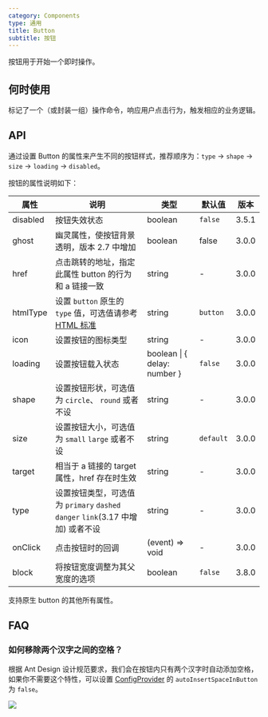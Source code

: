 ```yaml
---
category: Components
type: 通用
title: Button
subtitle: 按钮
---
```


按钮用于开始一个即时操作。

## 何时使用

标记了一个（或封装一组）操作命令，响应用户点击行为，触发相应的业务逻辑。

## API

通过设置 Button 的属性来产生不同的按钮样式，推荐顺序为：`type` -> `shape` -> `size` -> `loading` -> `disabled`。

按钮的属性说明如下：

| 属性 | 说明 | 类型 | 默认值 | 版本 |
| --- | --- | --- | --- | --- |
| disabled | 按钮失效状态 | boolean | `false` | 3.5.1 |
| ghost | 幽灵属性，使按钮背景透明，版本 2.7 中增加 | boolean | false | 3.0.0 |
| href | 点击跳转的地址，指定此属性 button 的行为和 a 链接一致 | string | - | 3.0.0 |
| htmlType | 设置 `button` 原生的 `type` 值，可选值请参考 [HTML 标准](https://developer.mozilla.org/en-US/docs/Web/HTML/Element/button#attr-type) | string | `button` | 3.0.0 |
| icon | 设置按钮的图标类型 | string | - | 3.0.0 |
| loading | 设置按钮载入状态 | boolean \| { delay: number } | `false` | 3.0.0 |
| shape | 设置按钮形状，可选值为 `circle`、 `round` 或者不设 | string | - | 3.0.0 |
| size | 设置按钮大小，可选值为 `small` `large` 或者不设 | string | `default` | 3.0.0 |
| target | 相当于 a 链接的 target 属性，href 存在时生效 | string | - | 3.0.0 |
| type | 设置按钮类型，可选值为 `primary` `dashed` `danger` `link`(3.17 中增加) 或者不设 | string | - | 3.0.0 |
| onClick | 点击按钮时的回调 | (event) => void | - | 3.0.0 |
| block | 将按钮宽度调整为其父宽度的选项 | boolean | `false` | 3.8.0 |

支持原生 button 的其他所有属性。

## FAQ

### 如何移除两个汉字之间的空格？

根据 Ant Design 设计规范要求，我们会在按钮内只有两个汉字时自动添加空格，如果你不需要这个特性，可以设置 [ConfigProvider](/components/config-provider/#API) 的 `autoInsertSpaceInButton` 为 `false`。

![](https://gw.alipayobjects.com/zos/antfincdn/Hz5HL9gsT4/f29f170d-b78d-4d2b-aa71-0da6a9ead4d9.png)

<style>
[id^="components-button-demo-"] .ant-btn {
  margin-right: 8px;
  margin-bottom: 12px;
}
[id^="components-button-demo-"] .ant-btn-group > .ant-btn {
  margin-right: 0;
}
</style>

